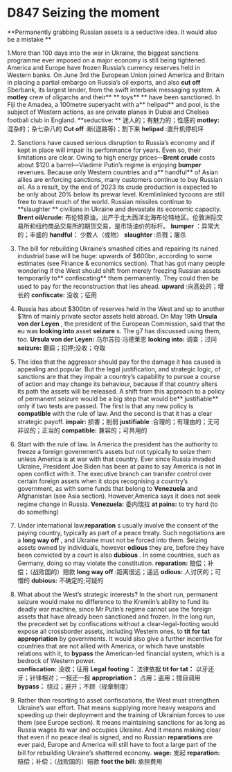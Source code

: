 # D847  Seizing the moment 
**Permanently grabbing Russian assets is a seductive idea. It would also be a mistake ** 

1.More than 100 days into the war in Ukraine, the biggest sanctions programme ever imposed on a major economy is still being tightened. America and Europe have frozen Russia’s currency reserves held in Western banks. On June 3rd the European Union joined America and Britain in placing a partial embargo on Russia’s oil exports, and also **cut off**  Sberbank, its largest lender, from the swift interbank messaging system. A **motley**  crew of oligarchs and their** ** toys** ** have been sanctioned. In Fiji the Amadea, a 100­metre superyacht with a** helipad**  and pool, is the subject of Western actions, as are private planes in Dubai and Chelsea football club in England. 
**seductive: ** 迷人的；有魅力的；性感的
**motley:** 混杂的；杂七杂八的
**Cut off** :断(退路等)；割下来
**helipad** :直升机停机坪

2. Sanctions have caused serious disruption to Russia’s economy and if kept in place will impair its performance for years. Even so, their limitations are clear. Owing to high energy prices—**Brent crude**  costs about $120 a barrel—Vladimir Putin’s regime is enjoying **bumper**  revenues. Because only Western countries and a** handful**  of Asian allies are enforcing sanctions, many customers continue to buy Russian oil. As a result, by the end of 2023 its crude production is expected to be only about 20% below its pre­war level. Kremlin­linked tycoons are still free to travel much of the world. Russian missiles continue to **slaughter ** civilians in Ukraine and devastate its economic capacity.
**Brent oil/crude:** 布伦特原油，出产于北大西洋北海布伦特地区。伦敦洲际交易所和纽约商品交易所的期货交易，是市场油价的标杆。
**bumper** ：异常大的；丰盛的
**handful：** 少数人（或物）
**slaughter**  :杀戮；屠杀

3. The bill for rebuilding Ukraine’s smashed cities and repairing its ruined industrial base will be huge: upwards of $600bn, according to some estimates (see Finance & economics section). That has got many people wondering if the West should shift from merely freezing Russian assets temporarily to** confiscating**  them permanently. They could then be used to pay for the reconstruction that lies ahead. 
**upward** :向高处的；增长的
**confiscate:** 没收；征用

4. Russia has about $300bn of reserves held in the West and up to another $1trn of mainly private ­sector assets held abroad. On May 19th **Ursula von der Leyen** , the president of the European Commission, said that the eu was **looking into**  asset **seizure** s. The g7 has discussed using them, too.
**Ursula von der Leyen:** 乌尔苏拉·冯德莱恩
**looking into:** 调查；过问
**seizure:** 癫痫；扣押;没收；夺取

5. The idea that the aggressor should pay for the damage it has caused is appealing and popular. But the legal justification, and strategic logic, of sanctions are that they impair a country’s capability to pursue a course of action and may change its behaviour, because if that country alters its path the assets will be released. A shift from this approach to a policy of permanent seizure would be a big step that would be** justifiable**  only if two tests are passed. The first is that any new policy is **compatible**  with the rule of law. And the second is that it has a clear strategic pay­off. 
**impair:** 损害；削弱
**justifiable** :合理的；有理由的；无可非议的；正当的
**compatible:** 兼容的；可共用的

6. Start with the rule of law. In America the president has the authority to freeze a foreign government’s assets but not typically to seize them unless America is at war with that country. Ever since Russia invaded Ukraine, President Joe Biden has been at pains to say America is not in open conflict with it. The executive branch can transfer control over certain foreign assets when it stops recognising a country’s government, as with some funds that belong to **Venezuela**  and Afghanistan (see Asia section). However,America says it does not seek regime change in Russia. 
**Venezuela:** 委内瑞拉
**at pains:**  to try hard (to do something)
 
7. Under international law,**reparation** s usually involve the consent of the paying country, typically as part of a peace treaty. Such negotiations are a **long way off** , and Ukraine must not be forced into them. Seizing assets owned by individuals, however **odious**  they are, before they have been convicted by a court is also **dubious** . In some countries, such as Germany, doing so may violate the constitution. 
**reparation:** 赔偿；补偿；（战败国的）赔款
**long way off** :距离很远；遥远
**odious:** 人讨厌的；可憎的
**dubious:** 不确定的;可疑的

8. What about the West’s strategic interests? In the short run, permanent seizure would make no difference to the Kremlin’s ability to fund its deadly war machine, since Mr Putin’s regime cannot use the foreign assets that have already been sanctioned and frozen. In the long run, the precedent set by confiscations without a clear-legal-footing would expose all cross­border assets, including Western ones, to **tit ­for ­tat appropriation**  by governments. It would also give a further incentive for countries that are not allied with America, or which have unstable relations with it, to **bypass**  the American-led financial system, which is a bedrock of Western power.  
**confiscation:** 没收；征用
**Legal footing：** 法律依据
**tit­ for ­tat：**  以牙还牙；针锋相对；一报还一报
**appropriation：** 占用；盗用；擅自调用
**bypass：** 绕过；避开；不顾（规章制度）

9. Rather than resorting to asset confiscations, the West must strengthen Ukraine’s war effort. That means supplying more heavy weapons and speeding up their deployment and the training of Ukrainian forces to use them (see Europe section). It means maintaining sanctions for as long as Russia wages its war and occupies Ukraine. And it means making clear that even if no peace deal is signed, and no Russian **reparations**  are ever paid, Europe and America will still have to foot a large part of the bill for rebuilding Ukraine’s shattered economy. 
**wage:** 发起
**reparation:** 赔偿；补偿；（战败国的）赔款
**foot the bill:**  承担费用
